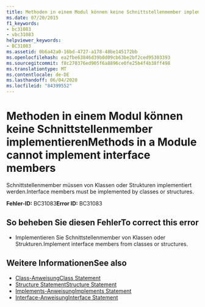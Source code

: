 ```yaml
---
title: Methoden in einem Modul können keine Schnittstellenmember implementieren
ms.date: 07/20/2015
f1_keywords:
- bc31083
- vbc31083
helpviewer_keywords:
- BC31083
ms.assetid: 0b6a42a0-16bd-4727-a178-48be145172bb
ms.openlocfilehash: ea2fbe63846d39b0d09cb63be2bf2ced95303393
ms.sourcegitcommit: f8c270376ed905f6a8896ce0fe25b4f4b38ff498
ms.translationtype: MT
ms.contentlocale: de-DE
ms.lasthandoff: 06/04/2020
ms.locfileid: "84399552"
---
```

# <a name="methods-in-a-module-cannot-implement-interface-members"></a><span data-ttu-id="82597-102">Methoden in einem Modul können keine Schnittstellenmember implementieren</span><span class="sxs-lookup"><span data-stu-id="82597-102">Methods in a Module cannot implement interface members</span></span>
<span data-ttu-id="82597-103">Schnittstellenmember müssen von Klassen oder Strukturen implementiert werden.</span><span class="sxs-lookup"><span data-stu-id="82597-103">Interface members must be implemented by classes or structures.</span></span>  
  
 <span data-ttu-id="82597-104">**Fehler-ID:** BC31083</span><span class="sxs-lookup"><span data-stu-id="82597-104">**Error ID:** BC31083</span></span>  
  
## <a name="to-correct-this-error"></a><span data-ttu-id="82597-105">So beheben Sie diesen Fehler</span><span class="sxs-lookup"><span data-stu-id="82597-105">To correct this error</span></span>  
  
- <span data-ttu-id="82597-106">Implementieren Sie Schnittstellenmember von Klassen oder Strukturen.</span><span class="sxs-lookup"><span data-stu-id="82597-106">Implement interface members from classes or structures.</span></span>  
  
## <a name="see-also"></a><span data-ttu-id="82597-107">Weitere Informationen</span><span class="sxs-lookup"><span data-stu-id="82597-107">See also</span></span>

- [<span data-ttu-id="82597-108">Class-Anweisung</span><span class="sxs-lookup"><span data-stu-id="82597-108">Class Statement</span></span>](../language-reference/statements/class-statement.md)
- [<span data-ttu-id="82597-109">Structure Statement</span><span class="sxs-lookup"><span data-stu-id="82597-109">Structure Statement</span></span>](../language-reference/statements/structure-statement.md)
- [<span data-ttu-id="82597-110">Implements-Anweisung</span><span class="sxs-lookup"><span data-stu-id="82597-110">Implements Statement</span></span>](../language-reference/statements/implements-statement.md)
- [<span data-ttu-id="82597-111">Interface-Anweisung</span><span class="sxs-lookup"><span data-stu-id="82597-111">Interface Statement</span></span>](../language-reference/statements/interface-statement.md)
